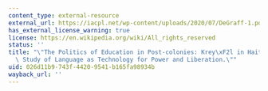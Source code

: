 ```yaml
---
content_type: external-resource
external_url: https://iacpl.net/wp-content/uploads/2020/07/DeGraff-1.pdf
has_external_license_warning: true
license: https://en.wikipedia.org/wiki/All_rights_reserved
status: ''
title: "\"The Politics of Education in Post-colonies: Krey\xF2l in Haiti as a Case\
  \ Study of Language as Technology for Power and Liberation.\""
uid: 026d11b9-743f-4420-9541-b165fa98934b
wayback_url: ''
---
```

